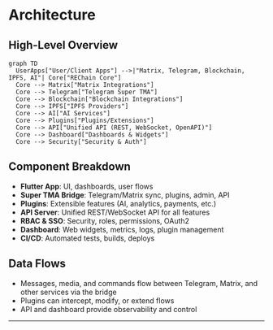 # Architecture

## High-Level Overview

```mermaid
graph TD
  UserApps["User/Client Apps"] -->|"Matrix, Telegram, Blockchain, IPFS, AI"| Core["REChain Core"]
  Core --> Matrix["Matrix Integrations"]
  Core --> Telegram["Telegram Super TMA"]
  Core --> Blockchain["Blockchain Integrations"]
  Core --> IPFS["IPFS Providers"]
  Core --> AI["AI Services"]
  Core --> Plugins["Plugins/Extensions"]
  Core --> API["Unified API (REST, WebSocket, OpenAPI)"]
  Core --> Dashboard["Dashboards & Widgets"]
  Core --> Security["Security & Auth"]
```

## Component Breakdown
- **Flutter App**: UI, dashboards, user flows
- **Super TMA Bridge**: Telegram/Matrix sync, plugins, admin, API
- **Plugins**: Extensible features (AI, analytics, payments, etc.)
- **API Server**: Unified REST/WebSocket API for all features
- **RBAC & SSO**: Security, roles, permissions, OAuth2
- **Dashboard**: Web widgets, metrics, logs, plugin management
- **CI/CD**: Automated tests, builds, deploys

## Data Flows
- Messages, media, and commands flow between Telegram, Matrix, and other services via the bridge
- Plugins can intercept, modify, or extend flows
- API and dashboard provide observability and control

--- 